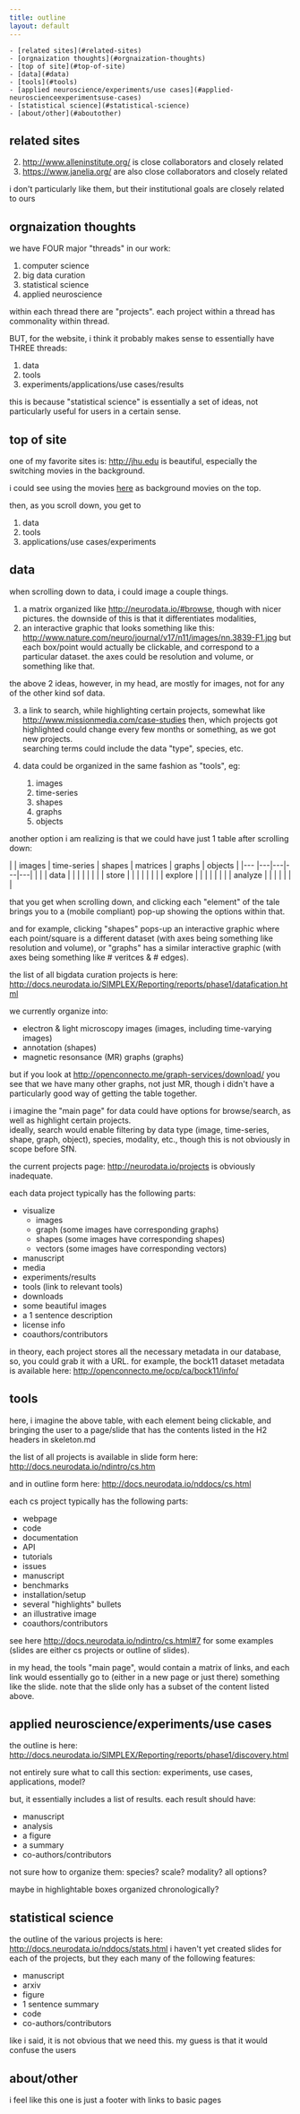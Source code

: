 ```yaml
---
title: outline
layout: default
---
```


<!-- TOC depthFrom:1 depthTo:6 withLinks:1 updateOnSave:1 orderedList:0 -->

	- [related sites](#related-sites)
	- [orgnaization thoughts](#orgnaization-thoughts)
	- [top of site](#top-of-site)
	- [data](#data)
	- [tools](#tools)
	- [applied neuroscience/experiments/use cases](#applied-neuroscienceexperimentsuse-cases)
	- [statistical science](#statistical-science)
	- [about/other](#aboutother)

<!-- /TOC -->


## related sites

2. http://www.alleninstitute.org/ is close collaborators and closely related
3. https://www.janelia.org/ are also close collaborators and closely related

i don't particularly like them, but their institutional goals are closely related to ours

## orgnaization thoughts

we have FOUR major "threads" in our work:

1. computer science
2. big data curation
3. statistical science
4. applied neuroscience

within each thread there are "projects".
each project within a thread has commonality within thread.

BUT, for the website, i think it probably makes sense to essentially have THREE threads:

1. data
2. tools
3. experiments/applications/use cases/results

this is because "statistical science" is essentially a set of ideas,
not particularly useful for users in a certain sense.


## top of site

one of my favorite sites is:  http://jhu.edu is beautiful, especially the switching movies in the background.

i could see using the movies [here](videos.md) as background movies on the top.

then, as you scroll down, you get to

1. data
2. tools
3. applications/use cases/experiments



## data

when scrolling down to data, i could image a couple things.

1. a matrix organized like http://neurodata.io/#browse, though with nicer pictures.  the downside of this is that it differentiates modalities,
2. an interactive graphic that looks something like this:
http://www.nature.com/neuro/journal/v17/n11/images/nn.3839-F1.jpg
but each box/point would actually be clickable, and correspond to a particular dataset. the axes could be resolution and volume, or something like that.

the above 2 ideas, however, in my head, are mostly for images,
not for any of the other kind sof data.

3. a link to search, while highlighting certain projects, somewhat like http://www.missionmedia.com/case-studies
then, which projects got highlighted could change every few months or something, as we got new projects.  
searching terms could include the data "type", species, etc.

4. data could be organized in the same fashion as "tools", eg:
   1. images
   2. time-series
   3. shapes
   4. graphs
   5. objects

 another option i am realizing is that we could have just 1 table after scrolling down:


 |   	| images  | time-series  | shapes  | matrices  | graphs | objects |
 |---		     |---|---|---|---| | |
 | data 	   |   |   |   |   | | |
 | store   	 |   |   |   |   | | |
 | explore   |   |   |   |   | | |
 | analyze   |   |   |   |   | | |


that you get when scrolling down, and clicking each "element" of the tale brings you to a (mobile compliant) pop-up showing the options within that.

and for example, clicking "shapes" pops-up an interactive graphic where each point/square is a different dataset (with axes being something like resolution and volume), or "graphs" has a similar interactive graphic (with axes being something like # veritces & # edges).



the list of all bigdata curation projects is here: http://docs.neurodata.io/SIMPLEX/Reporting/reports/phase1/datafication.html

we currently organize into:

- electron & light microscopy images (images, including time-varying images)
- annotation (shapes)
- magnetic resonsance (MR) graphs (graphs)

but if you look at http://openconnecto.me/graph-services/download/
you see that we have many other graphs, not just MR,
though i didn't have a particularly good way of getting the table together.

i imagine the "main page" for data could have options for browse/search, as well as highlight certain projects.  
ideally, search would enable filtering by data type (image, time-series, shape, graph, object), species, modality, etc., though this is not obviously in scope before SfN.

the current projects page: http://neurodata.io/projects
is obviously inadequate.


each data project typically has the following parts:

- visualize
	- images
	- graph (some images have corresponding graphs)
	- shapes (some images have corresponding shapes)
	- vectors (some images have corresponding vectors)
- manuscript
- media
- experiments/results
- tools (link to relevant tools)
- downloads
- some beautiful images
- a 1 sentence description
- license info
- coauthors/contributors

in theory, each project stores all the necessary metadata in our database, so, you could grab it with a URL.
for example, the bock11 dataset metadata is available here:
http://openconnecto.me/ocp/ca/bock11/info/



## tools

here, i imagine the above table, with each element being clickable, and bringing the user to a page/slide that has the contents listed in the H2 headers in skeleton.md


the list of all projects is available in slide form here: http://docs.neurodata.io/ndintro/cs.htm

and in outline form here: http://docs.neurodata.io/nddocs/cs.html

each cs project typically has the following parts:

- webpage
- code
- documentation
- API
- tutorials
- issues
- manuscript
- benchmarks
- installation/setup
- several "highlights" bullets
- an illustrative image
- coauthors/contributors

see here http://docs.neurodata.io/ndintro/cs.html#7 for some examples (slides are either cs projects or outline of slides).

in my head, the tools "main page", would contain a matrix of links, and each link would essentially go to (either in a new page or just there) something like the slide.  note that the slide only has a subset of the content listed above.

## applied neuroscience/experiments/use cases

the outline is here: http://docs.neurodata.io/SIMPLEX/Reporting/reports/phase1/discovery.html

not entirely sure what to call this section:
experiments, use cases, applications, model?

but, it essentially includes a list of results.
each result should have:

- manuscript
- analysis
- a figure
- a summary
- co-authors/contributors

not sure how to organize them: species? scale? modality? all options?

maybe in highlightable boxes organized chronologically?


## statistical science

the outline of the various projects is here: http://docs.neurodata.io/nddocs/stats.html
i haven't yet created slides for each of the projects, but they each many of the following features:

- manuscript
- arxiv
- figure
- 1 sentence summary
- code
- co-authors/contributors

like i said, it is not obvious that we need this.
my guess is that it would confuse the users


## about/other


i feel like this one is just a footer with links to basic pages
